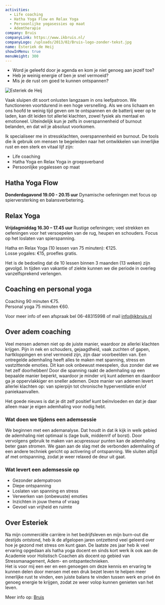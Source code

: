 ```yaml
---
activities:
  - Life coaching
  - Hatha Yoga Flow en Relax Yoga
  - Persoonlijke yogasessies op maat
  - Ademtherapie
company: Bruis
companyLink: https://www.ikbruis.nl/
companyLogo: /uploads/2013/02/Bruis-logo-zonder-tekst.jpg
name: Esteriek de Heij
showInMenu: true
menuWeight: 300
---
```


*   Word je geleefd door je agenda en kom je niet genoeg aan jezelf toe?
*   Heb je weinig energie of ben je snel vermoeid?
*   Mis je de rust om goed te kunnen ontspannen?

![Esteriek de Heij](https://res.cloudinary.com/piith/image/upload/2013/03/Esteriek.jpg#dimensions=small-portrait&align=right)

Vaak sluipen dit soort onlusten langzaam in ons leefpatroon. We functioneren voortdurend in een hoge versnelling. Als we ons lichaam en ons hoofd te weinig tijd geven om te ontspannen en de batterij weer op te laden, kan dit leiden tot allerlei klachten, zowel fysiek als mentaal en emotioneel. Uiteindelijk kun je zelfs in overspannenheid of burnout belanden, en dat wil je absoluut voorkomen.

Ik specialiseer me in stressklachten, overspannenheid en burnout. De tools die ik gebruik om mensen te begeleiden naar het ontwikkelen van innerlijke rust en een sterk en vitaal lijf zijn:

*   Life coaching
*   Hatha Yoga en Relax Yoga in groepsverband
*   Persoonlijke yogalessen op maat

## <a id="hatha-yoga" class="anchor"></a>Hatha Yoga Flow

**Donderdagavond 19.00 - 20.15 uur**
Dynamische oefeningen met focus op spierversterking en balansverbetering.

## <a id="relax-yoga" class="anchor"></a>Relax Yoga

**Vrijdagmiddag 16.30 – 17.45 uur**
Rustige oefeningen; veel strekken en oefeningen voor het versoepelen van de rug, heupen en schouders. Focus op het loslaten van spierspanning.

Hatha en Relax Yoga (10 lessen van 75 minuten): €125.  
Losse yogales: €15, proefles gratis.

Het is de bedoeling dat de 10 lessen binnen 3 maanden (13 weken) zijn gevolgd. In tijden van vakantie of ziekte kunnen we die periode in overleg vanzelfsprekend verlengen.

## <a id="coaching" class="anchor mce-item-anchor"></a>Coaching en personal yoga

Coaching 90 minuten €75.  
Personal yoga 75 minuten €60.

Voor meer info of een afspraak bel 06-48315998 of mail [info@ikbruis.nl](mailto:info@ikbruis.nl)

## Over adem coaching

Veel mensen ademen niet op de juiste manier, waardoor ze allerlei klachten krijgen. Pijn in nek en schouders, gejaagdheid, vaak zuchten of gapen, hartkloppingen en snel vermoeid zijn, zijn daar voorbeelden van. Een ontregelde ademhaling heeft alles te maken met spanning, stress en vastzittende emoties. Dit kan ook onbewust meespelen, dus zonder dat we het zelf doorhebben! Door die spanning raakt de ademhaling op een bepaalde manier beperkt, waardoor je minder vrij kunt ademen en daardoor ga je oppervlakkiger en sneller ademen. Deze manier van ademen levert allerlei klachten op: van spierpijn tot chronische hyperventilatie en/of paniekaanvallen.

Het goede nieuws is dat je dit zelf positief kunt beïnvloeden en dat je daar alleen maar je eigen ademhaling voor nodig hebt.

### Wat doen we tijdens een ademsessie

We beginnen met een ademanalyse. Dat houdt in dat ik kijk in welk gebied de ademhaling niet optimaal is (lage buik, middenrif of borst). Door vervolgens gebruik te maken van acupressuur punten kan de ademhaling beter gaan stromen. We gaan aan de slag met de verbonden ademhaling of een andere techniek gericht op activering of ontspanning. We sluiten altijd af met ontspanning, zodat je weer relaxed de deur uit gaat.

### Wat levert een ademsessie op

*   Gezonder adempatroon
*   Diepe ontspanning
*   Loslaten van spanning en stress
*   Verwerken van (onbewuste) emoties
*   Inzichten in jouw thema of vraag
*   Gevoel van vrijheid en ruimte

## Over Esteriek

Na mijn commerciële carrière in het bedrijfsleven en mijn burn-out die destijds ontstond, heb ik de afgelopen jaren ontzettend veel geleerd over hoe je gezond met stress om kunt gaan. De laatste zes jaar heb ik veel ervaring opgedaan als hatha yoga docent en sinds kort werk ik ook aan de Academie voor Holistisch Coachen als docent op gebied van Stressmanagement, Adem- en ontspantechnieken.  
Het is voor mij een eer en een genoegen om deze kennis en ervaring te kunnen delen door mensen met een druk bezet leven te helpen meer innerlijke rust te vinden, een juiste balans te vinden tussen werk en privé én genoeg energie te krijgen, zodat ze weer volop kunnen genieten van het leven.

Meer info op: [Bruis](https://www.ikbruis.nl/)
